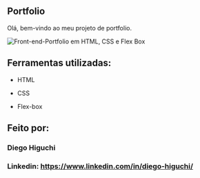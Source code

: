 

## Portfolio

Olá, bem-vindo ao meu projeto de portfolio.

![Front-end-Portfolio em HTML, CSS e Flex Box](https://github.com/G03d1/portfolio/assets/158855478/73dc6838-b3c8-4f66-a0c5-8cb5f7d4625b)

## Ferramentas utilizadas:

* HTML

* CSS

* Flex-box

## Feito por:

### Diego Higuchi

### Linkedin: https://www.linkedin.com/in/diego-higuchi/

